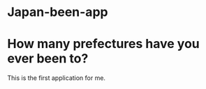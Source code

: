 # Japan-been-app

# How many prefectures have you ever been to?

This is the first application for me.